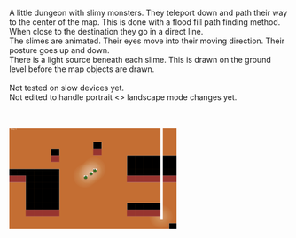 <br>
A little dungeon with slimy monsters. They teleport down and path their way to the center of the map. This is done with a flood fill path finding method. When close to the destination they go in a direct line.<br>
The slimes are animated. Their eyes move into their moving direction. Their posture goes up and down.<br>
There is a light source beneath each slime. This is drawn on the ground level before the map objects are drawn.<br>
<br>
Not tested on slow devices yet.<br>
Not edited to handle portrait <> landscape mode changes yet.<br>

<br><br>
<img src="Media/E9609758-82D4-41E1-B97E-5DD15D91FB59.jpeg" width="60%"><br>

